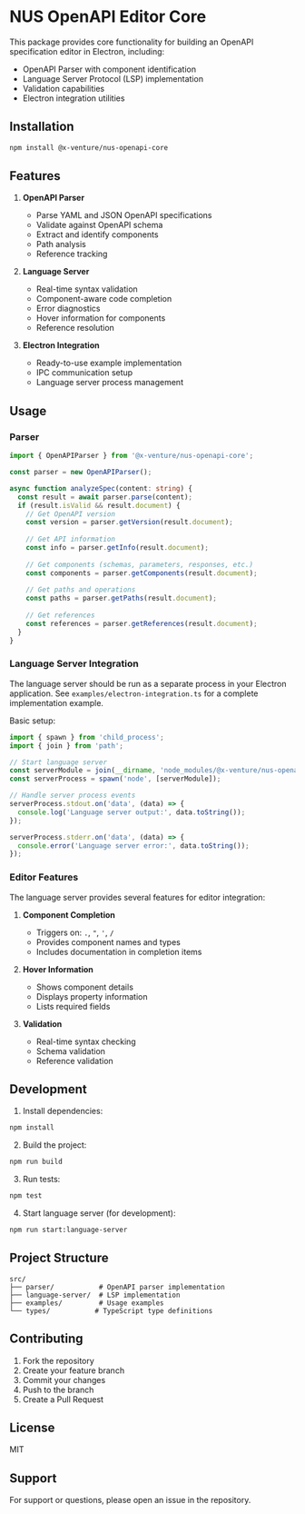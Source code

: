 # NUS OpenAPI Editor Core

This package provides core functionality for building an OpenAPI specification editor in Electron, including:
- OpenAPI Parser with component identification
- Language Server Protocol (LSP) implementation
- Validation capabilities
- Electron integration utilities

## Installation

```bash
npm install @x-venture/nus-openapi-core
```

## Features

1. **OpenAPI Parser**
   - Parse YAML and JSON OpenAPI specifications
   - Validate against OpenAPI schema
   - Extract and identify components
   - Path analysis
   - Reference tracking

2. **Language Server**
   - Real-time syntax validation
   - Component-aware code completion
   - Error diagnostics
   - Hover information for components
   - Reference resolution

3. **Electron Integration**
   - Ready-to-use example implementation
   - IPC communication setup
   - Language server process management

## Usage

### Parser

```typescript
import { OpenAPIParser } from '@x-venture/nus-openapi-core';

const parser = new OpenAPIParser();

async function analyzeSpec(content: string) {
  const result = await parser.parse(content);
  if (result.isValid && result.document) {
    // Get OpenAPI version
    const version = parser.getVersion(result.document);
    
    // Get API information
    const info = parser.getInfo(result.document);
    
    // Get components (schemas, parameters, responses, etc.)
    const components = parser.getComponents(result.document);
    
    // Get paths and operations
    const paths = parser.getPaths(result.document);
    
    // Get references
    const references = parser.getReferences(result.document);
  }
}
```

### Language Server Integration

The language server should be run as a separate process in your Electron application. See `examples/electron-integration.ts` for a complete implementation example.

Basic setup:

```typescript
import { spawn } from 'child_process';
import { join } from 'path';

// Start language server
const serverModule = join(__dirname, 'node_modules/@x-venture/nus-openapi-core/dist/language-server/server.js');
const serverProcess = spawn('node', [serverModule]);

// Handle server process events
serverProcess.stdout.on('data', (data) => {
  console.log('Language server output:', data.toString());
});

serverProcess.stderr.on('data', (data) => {
  console.error('Language server error:', data.toString());
});
```

### Editor Features

The language server provides several features for editor integration:

1. **Component Completion**
   - Triggers on: `.`, `"`, `'`, `/`
   - Provides component names and types
   - Includes documentation in completion items

2. **Hover Information**
   - Shows component details
   - Displays property information
   - Lists required fields

3. **Validation**
   - Real-time syntax checking
   - Schema validation
   - Reference validation

## Development

1. Install dependencies:
```bash
npm install
```

2. Build the project:
```bash
npm run build
```

3. Run tests:
```bash
npm test
```

4. Start language server (for development):
```bash
npm run start:language-server
```

## Project Structure

```
src/
├── parser/           # OpenAPI parser implementation
├── language-server/  # LSP implementation
├── examples/         # Usage examples
└── types/           # TypeScript type definitions
```

## Contributing

1. Fork the repository
2. Create your feature branch
3. Commit your changes
4. Push to the branch
5. Create a Pull Request

## License

MIT

## Support

For support or questions, please open an issue in the repository.